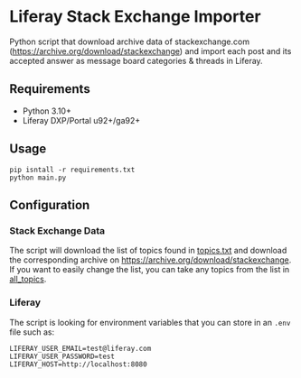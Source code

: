 # Liferay Stack Exchange Importer
 
Python script that download archive data of stackexchange.com (https://archive.org/download/stackexchange) and import each post and its accepted answer as message board categories & threads in Liferay.

## Requirements

- Python 3.10+
- Liferay DXP/Portal u92+/ga92+

## Usage

```
pip isntall -r requirements.txt
python main.py
```

## Configuration

### Stack Exchange Data

The script will download the list of topics found in [topics.txt](topics.txt) and download the corresponding archive on https://archive.org/download/stackexchange. If you want to easily change the list, you can take any topics from the list in [all_topics](all_topics.txt).

### Liferay

The script is looking for environment variables that you can store in an `.env` file such as:

```
LIFERAY_USER_EMAIL=test@liferay.com
LIFERAY_USER_PASSWORD=test
LIFERAY_HOST=http://localhost:8080
```